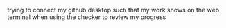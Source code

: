 trying to connect my github desktop such that my work shows on the web terminal when using the checker to review my progress